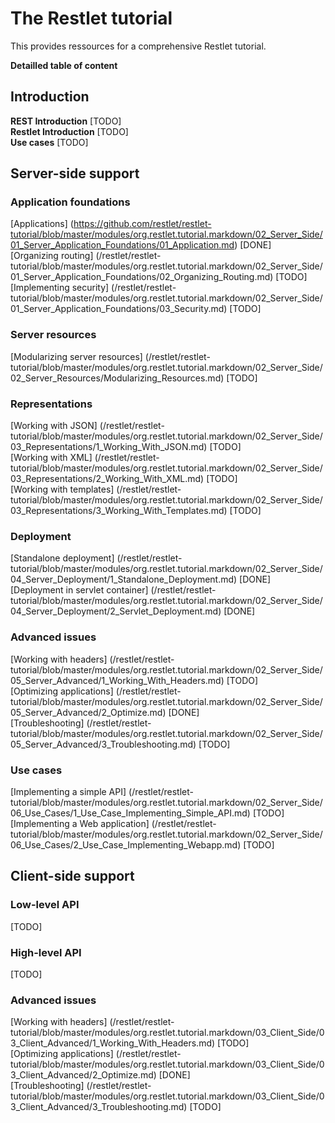 The Restlet tutorial
================

This provides ressources for a comprehensive Restlet tutorial.

__Detailled table of content__

## Introduction ##

**REST Introduction** [TODO]  
**Restlet Introduction** [TODO]  
**Use cases** [TODO]  

## Server-side support ##

### Application foundations ###

[Applications] (https://github.com/restlet/restlet-tutorial/blob/master/modules/org.restlet.tutorial.markdown/02_Server_Side/01_Server_Application_Foundations/01_Application.md) [DONE]  
[Organizing routing] (/restlet/restlet-tutorial/blob/master/modules/org.restlet.tutorial.markdown/02_Server_Side/01_Server_Application_Foundations/02_Organizing_Routing.md) [TODO]  
[Implementing security] (/restlet/restlet-tutorial/blob/master/modules/org.restlet.tutorial.markdown/02_Server_Side/01_Server_Application_Foundations/03_Security.md) [TODO]  

### Server resources ###

[Modularizing server resources] (/restlet/restlet-tutorial/blob/master/modules/org.restlet.tutorial.markdown/02_Server_Side/02_Server_Resources/Modularizing_Resources.md) [TODO]  

### Representations ###

[Working with JSON] (/restlet/restlet-tutorial/blob/master/modules/org.restlet.tutorial.markdown/02_Server_Side/03_Representations/1_Working_With_JSON.md) [TODO]  
[Working with XML] (/restlet/restlet-tutorial/blob/master/modules/org.restlet.tutorial.markdown/02_Server_Side/03_Representations/2_Working_With_XML.md) [TODO]  
[Working with templates] (/restlet/restlet-tutorial/blob/master/modules/org.restlet.tutorial.markdown/02_Server_Side/03_Representations/3_Working_With_Templates.md) [TODO]  

### Deployment ###

[Standalone deployment] (/restlet/restlet-tutorial/blob/master/modules/org.restlet.tutorial.markdown/02_Server_Side/04_Server_Deployment/1_Standalone_Deployment.md) [DONE]  
[Deployment in servlet container] (/restlet/restlet-tutorial/blob/master/modules/org.restlet.tutorial.markdown/02_Server_Side/04_Server_Deployment/2_Servlet_Deployment.md) [DONE]  

### Advanced issues ###

[Working with headers] (/restlet/restlet-tutorial/blob/master/modules/org.restlet.tutorial.markdown/02_Server_Side/05_Server_Advanced/1_Working_With_Headers.md) [TODO]  
[Optimizing applications] (/restlet/restlet-tutorial/blob/master/modules/org.restlet.tutorial.markdown/02_Server_Side/05_Server_Advanced/2_Optimize.md) [DONE]  
[Troubleshooting] (/restlet/restlet-tutorial/blob/master/modules/org.restlet.tutorial.markdown/02_Server_Side/05_Server_Advanced/3_Troubleshooting.md) [TODO]  

### Use cases ###

[Implementing a simple API] (/restlet/restlet-tutorial/blob/master/modules/org.restlet.tutorial.markdown/02_Server_Side/06_Use_Cases/1_Use_Case_Implementing_Simple_API.md) [TODO]  
[Implementing a Web application] (/restlet/restlet-tutorial/blob/master/modules/org.restlet.tutorial.markdown/02_Server_Side/06_Use_Cases/2_Use_Case_Implementing_Webapp.md) [TODO]  

## Client-side support ##

### Low-level API ###

[TODO]

### High-level API ###

[TODO]

### Advanced issues ###

[Working with headers] (/restlet/restlet-tutorial/blob/master/modules/org.restlet.tutorial.markdown/03_Client_Side/03_Client_Advanced/1_Working_With_Headers.md) [TODO]  
[Optimizing applications] (/restlet/restlet-tutorial/blob/master/modules/org.restlet.tutorial.markdown/03_Client_Side/03_Client_Advanced/2_Optimize.md) [DONE]  
[Troubleshooting] (/restlet/restlet-tutorial/blob/master/modules/org.restlet.tutorial.markdown/03_Client_Side/03_Client_Advanced/3_Troubleshooting.md) [TODO]  

